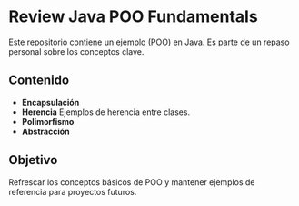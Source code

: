 # Review Java POO Fundamentals

Este repositorio contiene un ejemplo (POO) en Java. 
Es parte de un repaso personal sobre los conceptos clave.

## Contenido
- **Encapsulación**
- **Herencia** Ejemplos de herencia entre clases.
- **Polimorfismo** 
- **Abstracción**

## Objetivo
Refrescar los conceptos básicos de POO y mantener ejemplos de referencia para proyectos futuros.

